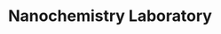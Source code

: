 ---
title: "Nanochemistry Laboratory"
draft: false

# page title background image
bg_image: "images/banner/bg1.jpg"

# meta description ~100 letters in Japanese
description : "Study of optically functional nanomaterials for instrumentation"

# Research image
image: "images/labs/nanochem/HDF_NDs_3.jpg"

# interest

# taxonomy
la_categories: "Material Chemistry" # 分子化学 | 物質化学 | 反応化学
keywords: ["Nanomaterials", "Quantum measurement", "Nano optics"]

# faculties; label: true name and title
faculties:
- id: fujiwara
  name: Assoc. Prof. Masazumi Fujiwara


# contact info
contact:
- icon: ti-email
  link: mailto:masazumi@okayama-u.ac.jp
  name: masazumi@okayama-u.ac.jp
- icon: ti-mobile
  link: tel:086-251-7834
  name: 086-251-7834
- icon: ti-printer
  link: tel:086-251-7834
  name: FAX 086-251-7834


- name : "Nanochemistry Laboratory (Group Website)"
  icon : "ti-world" # icon pack : https://themify.me/themify-icons
  link : "https://www.nanochem-okayama-u.net/"

- name : "3-1-1 Tsushima-Naka, Kita Ward, Okayama City, Okayama 700-8530"
  icon : "ti-location-pin" # icon pack : https://themify.me/themify-icons
  link : "#"

# type
type: "laboratory"
---